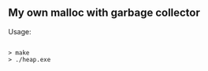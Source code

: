 <!DOCTYPE html>
<html>
<head>
<link rel="stylesheet" href="bluestyle.css">
</head>
<body>

<h2>My own malloc with garbage collector</h2> 
Usage:
<pre><code>
> make
> ./heap.exe
</code></pre>
</body>
</html>
